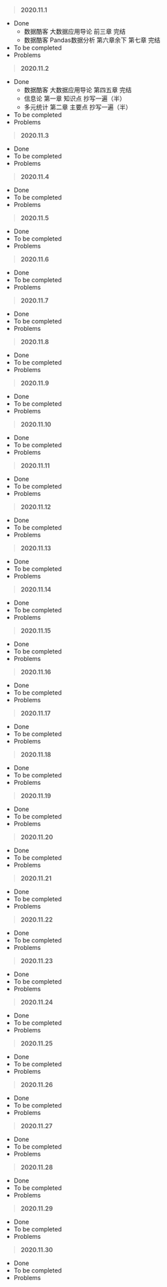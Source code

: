 
> **2020.11.1**

* Done
  * 数据酷客 大数据应用导论 前三章 完结
  * 数据酷客 Pandas数据分析 第六章余下 第七章 完结
* To be completed
* Problems


> **2020.11.2**

* Done
  * 数据酷客 大数据应用导论 第四五章 完结
  * 信息论 第一章 知识点 抄写一遍（半）
  * 多元统计 第二章 主要点 抄写一遍（半）
* To be completed
* Problems


> **2020.11.3**

* Done
* To be completed
* Problems


> **2020.11.4**

* Done
* To be completed
* Problems


> **2020.11.5**

* Done
* To be completed
* Problems


> **2020.11.6**

* Done
* To be completed
* Problems


> **2020.11.7**

* Done
* To be completed
* Problems


> **2020.11.8**

* Done
* To be completed
* Problems


> **2020.11.9**

* Done
* To be completed
* Problems


> **2020.11.10**

* Done
* To be completed
* Problems


> **2020.11.11**

* Done
* To be completed
* Problems


> **2020.11.12**

* Done
* To be completed
* Problems


> **2020.11.13**

* Done
* To be completed
* Problems


> **2020.11.14**

* Done
* To be completed
* Problems


> **2020.11.15**

* Done
* To be completed
* Problems


> **2020.11.16**

* Done
* To be completed
* Problems


> **2020.11.17**

* Done
* To be completed
* Problems


> **2020.11.18**

* Done
* To be completed
* Problems


> **2020.11.19**

* Done
* To be completed
* Problems


> **2020.11.20**

* Done
* To be completed
* Problems


> **2020.11.21**

* Done
* To be completed
* Problems


> **2020.11.22**

* Done
* To be completed
* Problems


> **2020.11.23**

* Done
* To be completed
* Problems


> **2020.11.24**

* Done
* To be completed
* Problems


> **2020.11.25**

* Done
* To be completed
* Problems


> **2020.11.26**

* Done
* To be completed
* Problems


> **2020.11.27**

* Done
* To be completed
* Problems


> **2020.11.28**

* Done
* To be completed
* Problems


> **2020.11.29**

* Done
* To be completed
* Problems


> **2020.11.30**

* Done
* To be completed
* Problems